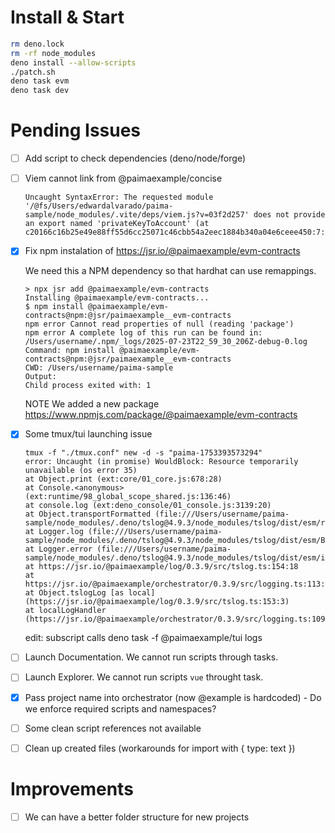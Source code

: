 # Install & Start

```sh
rm deno.lock
rm -rf node_modules
deno install --allow-scripts
./patch.sh
deno task evm
deno task dev
```

# Pending Issues

- [ ] Add script to check dependencies (deno/node/forge) 

- [ ] Viem cannot link from @paimaexample/concise 
    ```
    Uncaught SyntaxError: The requested module '/@fs/Users/edwardalvarado/paima-sample/node_modules/.vite/deps/viem.js?v=03f2d257' does not provide an export named 'privateKeyToAccount' (at c20166c16b25e49e88ff55d6cc25071c46cbb54a2eec1884b340a04e6ceee450:7:10)
    ```

- [x] Fix npm instalation of https://jsr.io/@paimaexample/evm-contracts

    We need this a NPM dependency so that hardhat can use remappings.
    ```
    > npx jsr add @paimaexample/evm-contracts
    Installing @paimaexample/evm-contracts...
    $ npm install @paimaexample/evm-contracts@npm:@jsr/paimaexample__evm-contracts
    npm error Cannot read properties of null (reading 'package')
    npm error A complete log of this run can be found in: /Users/username/.npm/_logs/2025-07-23T22_59_30_206Z-debug-0.log
    Command: npm install @paimaexample/evm-contracts@npm:@jsr/paimaexample__evm-contracts
    CWD: /Users/username/paima-sample
    Output: 
    Child process exited with: 1
    ```

    NOTE We added a new package https://www.npmjs.com/package/@paimaexample/evm-contracts

- [x] Some tmux/tui launching issue
    ```
    tmux -f "./tmux.conf" new -d -s "paima-1753393573294"
    error: Uncaught (in promise) WouldBlock: Resource temporarily unavailable (os error 35)
    at Object.print (ext:core/01_core.js:678:28)
    at Console.<anonymous> (ext:runtime/98_global_scope_shared.js:136:46)
    at console.log (ext:deno_console/01_console.js:3139:20)
    at Object.transportFormatted (file:///Users/username/paima-sample/node_modules/.deno/tslog@4.9.3/node_modules/tslog/dist/esm/runtime/nodejs/index.js:107:13)
    at Logger.log (file:///Users/username/paima-sample/node_modules/.deno/tslog@4.9.3/node_modules/tslog/dist/esm/BaseLogger.js:101:32)
    at Logger.error (file:///Users/username/paima-sample/node_modules/.deno/tslog@4.9.3/node_modules/tslog/dist/esm/index.js:32:22)
    at https://jsr.io/@paimaexample/log/0.3.9/src/tslog.ts:154:18
    at https://jsr.io/@paimaexample/orchestrator/0.3.9/src/logging.ts:113:16
    at Object.tslogLog [as local] (https://jsr.io/@paimaexample/log/0.3.9/src/tslog.ts:153:3)
    at localLogHandler (https://jsr.io/@paimaexample/orchestrator/0.3.9/src/logging.ts:109:9)
    ```
    edit: subscript calls deno task -f @paimaexample/tui logs

- [ ] Launch Documentation. We cannot run scripts through tasks.

- [ ] Launch Explorer. We cannot run scripts `vue` throught task. 

- [x] Pass project name into orchestrator (now @example is hardcoded) - Do we enforce required scripts and namespaces?

- [ ] Some clean script references not available

- [ ] Clean up created files (workarounds for import with { type: text })
# Improvements

- [ ] We can have a better folder structure for new projects